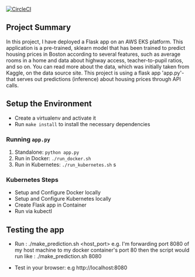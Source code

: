 
[![CircleCI](https://circleci.com/gh/MonkBilal/mlapp.svg?style=svg)](https://circleci.com/gh/MonkBilal/mlapp)
## Project Summary

In this project, I have deployed a Flask app on an AWS EKS platform. This application is a pre-trained, sklearn model that has been trained to predict housing prices in Boston according to several features, such as average rooms in a home and data about highway access, teacher-to-pupil ratios, and so on. You can read more about the data, which was initially taken from Kaggle, on the data source site. This project is using a flask app 'app.py'-that serves out predictions (inference) about housing prices through API calls.

## Setup the Environment

* Create a virtualenv and activate it
* Run `make install` to install the necessary dependencies

### Running `app.py`

1. Standalone:  `python app.py`
2. Run in Docker:  `./run_docker.sh`
3. Run in Kubernetes:  `./run_kubernetes.sh`
s
### Kubernetes Steps

* Setup and Configure Docker locally
* Setup and Configure Kubernetes locally
* Create Flask app in Container
* Run via kubectl

## Testing the app

* Run : ./make_prediction.sh <host_port>
  e.g. I'm forwarding port 8080 of my host machine to my docker container's port 80 then the script would run like : ./make_prediction.sh 8080

* Test in your browser:
  e.g http://localhost:8080


